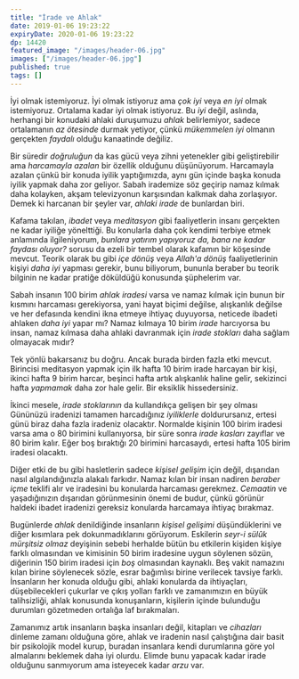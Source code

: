 ```yaml
---
title: "İrade ve Ahlak"
date: 2019-01-06 19:23:22
expiryDate: 2020-01-06 19:23:22
dp: 14420
featured_image: "/images/header-06.jpg"
images: ["/images/header-06.jpg"]
published: true
tags: []
---
```




İyi olmak istemiyoruz. İyi olmak istiyoruz ama *çok iyi* veya *en iyi* olmak
istemiyoruz. Ortalama kadar iyi olmak istiyoruz. Bu *iyi* değil, aslında,
herhangi bir konudaki ahlaki duruşumuzu *ahlak* belirlemiyor, sadece ortalamanın
*az ötesinde* durmak yetiyor, çünkü *mükemmelen iyi* olmanın gerçekten *faydalı*
olduğu kanaatinde değiliz.

Bir süredir *doğruluğun* da kas gücü veya zihni yetenekler gibi geliştirebilir
ama *harcamayla azalan* bir özellik olduğunu düşünüyorum. Harcamayla azalan
çünkü bir konuda iyilik yaptığımızda, aynı gün içinde başka konuda iyilik yapmak
daha zor geliyor. Sabah irademize söz geçirip namaz kılmak daha kolayken, akşam
televizyonun karşısından kalkmak daha zorlaşıyor. Demek ki harcanan bir şeyler
var, *ahlaki irade* de bunlardan biri. 

Kafama takılan, *ibadet* veya *meditasyon* gibi faaliyetlerin insanı gerçekten
ne kadar iyiliğe yönelttiği. Bu konularla daha çok kendimi terbiye etmek
anlamında ilgileniyorum, *bunlara yatırım yapıyoruz da, bana ne kadar faydası
oluyor?* sorusu da ezeli bir tembel olarak kafamın bir köşesinde mevcut. Teorik
olarak bu gibi *içe dönüş* veya *Allah'a dönüş* faaliyetlerinin kişiyi *daha
iyi* yapması gerekir, bunu biliyorum, bununla beraber bu teorik bilginin ne
kadar pratiğe döküldüğü konusunda şüphelerim var. 

Sabah insanın 100 birim *ahlak iradesi* varsa ve namaz kılmak için bunun bir
kısmını harcaması gerekiyorsa, yani hayat biçimi değilse, alışkanlık değilse ve
her defasında kendini ikna etmeye ihtiyaç duyuyorsa, neticede ibadeti ahlaken
*daha iyi* yapar mı? Namaz kılmaya 10 birim *irade* harcıyorsa bu insan, namaz
kılmasa daha ahlaki davranmak için *irade stokları* daha sağlam olmayacak mıdır?

Tek yönlü bakarsanız bu doğru. Ancak burada birden fazla etki mevcut. Birincisi
meditasyon yapmak için ilk hafta 10 birim irade harcayan bir kişi, ikinci hafta
9 birim harcar, beşinci hafta artık alışkanlık haline gelir, sekizinci hafta
*yapmamak* daha zor hale gelir. Bir eksiklik hissedersiniz. 

İkinci mesele, *irade stoklarının* da kullandıkça gelişen bir şey olması
Gününüzü iradenizi tamamen harcadığınız *iyiliklerle* doldurursanız, ertesi günü
biraz daha fazla iradeniz olacaktır. Normalde kişinin 100 birim iradesi varsa
ama o 80 birimini kullanıyorsa, bir süre sonra *irade kasları* zayıflar ve 80
birim kalır. Eğer boş bıraktığı 20 birimini harcasaydı, ertesi hafta 105 birim
iradesi olacaktı. 

Diğer etki de bu gibi hasletlerin sadece *kişisel gelişim* için değil, dışarıdan
nasıl algılandığınızla alakalı farkıdır. Namaz kılan bir insan nadiren *beraber
içme* teklifi alır ve iradesini bu konularda harcaması gerekmez. *Cemaatin* ve
yaşadığınızın dışarıdan görünmesinin önemi de budur, çünkü görünür haldeki
ibadet iradenizi gereksiz konularda harcamaya ihtiyaç bırakmaz. 

Bugünlerde *ahlak* denildiğinde insanların *kişisel gelişimi* düşündüklerini ve
diğer kısımlara pek dokunmadıklarını görüyorum. Eskilerin *seyr-i sülûk
mürşitsiz olmaz* deyişinin sebebi herhalde bütün bu etkilerin kişiden kişiye
farklı olmasından ve kimisinin 50 birim iradesine uygun söylenen sözün,
diğerinin 150 birim iradesi için *boş* olmasından kaynaklı. Beş vakit namazını
kılan birine söylenecek sözle, esrar bağımlısı birine verilecek tavsiye farklı.
İnsanların her konuda olduğu gibi, ahlaki konularda da ihtiyaçları,
düşebilecekleri çukurlar ve çıkış yolları farklı ve zamanımızın en büyük
talihsizliği, ahlak konusunda konuşanların, kişilerin içinde bulunduğu durumları
gözetmeden ortalığa laf bırakmaları.

Zamanımız artık insanların başka insanları değil, kitapları ve *cihazları*
dinleme zamanı olduğuna göre, ahlak ve iradenin nasıl çalıştığına dair basit bir
psikolojik model kurup, buradan insanlara kendi durumlarına göre yol almalarını
beklemek daha iyi olurdu. Elimde bunu yapacak kadar irade olduğunu sanmıyorum
ama isteyecek kadar *arzu* var. 


